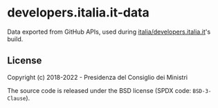 # developers.italia.it-data

Data exported from GitHub APIs, used during
[italia/developers.italia.it](https://github.com/italia/developers.italia.it)'s
build.

## License

Copyright (c) 2018-2022 - Presidenza del Consiglio dei Ministri

The source code is released under the BSD license (SPDX code: `BSD-3-Clause`).
